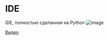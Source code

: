 # IDE

IDE, полностью сделанная на Python
![image](https://user-images.githubusercontent.com/69617058/146648504-58e11188-b92c-4c84-83c5-119e644d34d0.png)

 
 [Видео](https://www.youtube.com/watch?v=_lpgZ8F38-E)

